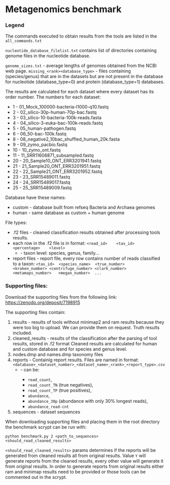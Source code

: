 
# Metagenomics benchmark

### Legend

The commands executed to obtain results from the tools are listed in the `all_commands.txt`

`nucleotide_database_filelist.txt` contains list of directories containing genome files in the nucleotide database.

`genome_sizes.txt` - average lengths of genomes obtained from the NCBI web page.
`missing_<rank><database_type>` - files containing <rank> (species/genus) that are in the datasets but are not present in the database for nucleotide (database_type=0) and protein (database_type=1) databases.

The results are calculated for each dataset where every dataset has its order number.
The numbers for each dataset:

- 1 - 01_Mock_100000-bacteria-l1000-q10.fastq
- 2 - 02_silico-30p-human-70p-bac.fastq
- 3 - 03_silico-10-bacteria-100k-reads.fasta
- 4 - 04_silico-3-euka-bac-100k-reads.fastq
- 5 - 05_human-pathogen.fastq
- 6 - 06_50-bac-100k.fastq
- 8 - 08_negative2_10bac_shuffled_human_20k.fasta
- 9 - 09_zymo_pacbio.fastq
- 10 - 10_zymo_ont.fastq
- 11 - 11_SRR11606871_subsampled.fastq
- 20 - 20_Sample10_ONT_ERR3201941.fastq
- 21 - 21_Sample20_ONT_ERR3201951.fastq
- 22 - 22_Sample21_ONT_ERR3201952.fastq
- 23 - 23_SRR15489011.fastq
- 24 - 24_SRR15489017.fastq
- 25 - 25_SRR15489009.fastq

Database have these names:
 - custom - database built from refseq Bacteria and Archaea genomes
 - human - same database as custom + human genome

File types:
 - .f2 files - cleaned classification results obtained after processing tools results.
 - each row in the .f2 file is in format: `<read_id>	<tax_id>	<percentage>	<level>`
 	- <level> - taxon level: species, genus, family...
 - report files - report file, every row contains number of reads classified to a taxon: `<tax_id>	<species_name>	<true_number>	<kraken_number>	<centrifuge_number>	<clark_number>	<metamaps_number>	<megan_number>	...`

### Supporting files:

Download the supporting files from the following link: 
https://zenodo.org/deposit/7198915

The supporting files contain:

1. results - results of tools without minimap2 and ram results because they were too big to upload. We can provide them on request. Truth results included.
2. cleaned_results - results of the classification after the parsing of tool results, stored in .f2 format Cleaned results are calculated for human and custom database and for species and genus level.
3. nodes.dmp and names.dmp taxonomy files
4. reports - Containig report results. Files are named in format: `<database>_<dataset_number>_<dataset_name>_<rank>_<report_type>.csv`
	- <format type> - can be: 
		- `read_count`, 
		- `read_count_TN` (true negatives), 
		- `read_count_TP` (true positives), 
		- `abundance`, 
		- `abundance_30p` (abundance with only 30% longest reads), 
		- `abundance_read-cnt` 
5. sequences - dataset sequences

When downloading supporting files and placing them in the root directory the benchmark scrypt can be run with:

`python benchmark.py 2 <path_to_sequences> <should_read_cleaned_results>` 

`<should_read_cleaned_results>` params determines if the reports will be generated from cleaned results all from original results. Value `Y` will generate reports from the cleaned results, every other value will generate it from original results. In order to generate reports from original results either ram and minimap results need to be provided or those tools can be commented out in the scrypt.   
